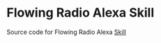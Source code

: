 # Flowing Radio Alexa Skill

Source code for Flowing Radio Alexa [Skill](https://www.amazon.it/gp/product/B088YDZH3Z)